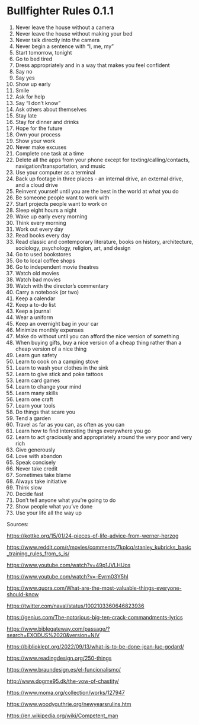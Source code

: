 # Bullfighter Rules 0.1.1
1. Never leave the house without a camera
2. Never leave the house without making your bed
3. Never talk directly into the camera
4. Never begin a sentence with “I, me, my”
5. Start tomorrow, tonight
6. Go to bed tired
7. Dress appropriately and in a way that makes you feel confident
8. Say no
9. Say yes
10. Show up early
12. Smile
13. Ask for help
14. Say “I don’t know”
15. Ask others about themselves
16. Stay late
17. Stay for dinner and drinks
18. Hope for the future
19. Own your process
20. Show your work
21. Never make excuses
22. Complete one task at a time
23. Delete all the apps from your phone except for texting/calling/contacts, navigation/transportation, and music
24. Use your computer as a terminal
25. Back up footage in three places - an internal drive, an external drive, and a cloud drive
26. Reinvent yourself until you are the best in the world at what you do
27. Be someone people want to work with
28. Start projects people want to work on
29. Sleep eight hours a night
30. Wake up early every morning
31. Think every morning
32. Work out every day
33. Read books every day
34. Read classic and contemporary literature, books on history, architecture, sociology, psychology, religion, art, and design
35. Go to used bookstores
36. Go to local coffee shops
37. Go to independent movie theatres
38. Watch old movies
39. Watch bad movies
40. Watch with the director’s commentary
41. Carry a notebook (or two)
42. Keep a calendar
43. Keep a to-do list
44. Keep a journal
45. Wear a uniform
46. Keep an overnight bag in your car
47. Minimize monthly expenses
48. Make do without until you can afford the nice version of something
49. When buying gifts, buy a nice version of a cheap thing rather than a cheap version of a nice thing
50. Learn gun safety
51. Learn to cook on a camping stove
52. Learn to wash your clothes in the sink
53. Learn to give stick and poke tattoos
54. Learn card games
55. Learn to change your mind
56. Learn many skills
57. Learn one craft
58. Learn your tools
59. Do things that scare you
60. Tend a garden
61. Travel as far as you can, as often as you can
62. Learn how to find interesting things everywhere you go
63. Learn to act graciously and appropriately around the very poor and very rich
64. Give generously
65. Love with abandon
66. Speak concisely
67. Never take credit
68. Sometimes take blame
69. Always take initiative
70. Think slow
71. Decide fast
72. Don’t tell anyone what you’re going to do
73. Show people what you’ve done
74. Use your life all the way up

Sources:

https://kottke.org/15/01/24-pieces-of-life-advice-from-werner-herzog

https://www.reddit.com/r/movies/comments/7kplcq/stanley_kubricks_basic_training_rules_from_s_is/

https://www.youtube.com/watch?v=49p1JVLHUos

https://www.youtube.com/watch?v=-Evrm03Y5hI

https://www.quora.com/What-are-the-most-valuable-things-everyone-should-know

https://twitter.com/naval/status/1002103360646823936

https://genius.com/The-notorious-big-ten-crack-commandments-lyrics

https://www.biblegateway.com/passage/?search=EXODUS%2020&version=NIV

https://biblioklept.org/2022/09/13/what-is-to-be-done-jean-luc-godard/

https://www.readingdesign.org/250-things

https://www.braundesign.es/el-funcionalismo/

http://www.dogme95.dk/the-vow-of-chastity/

https://www.moma.org/collection/works/127947

https://www.woodyguthrie.org/newyearsrulins.htm

https://en.wikipedia.org/wiki/Competent_man
